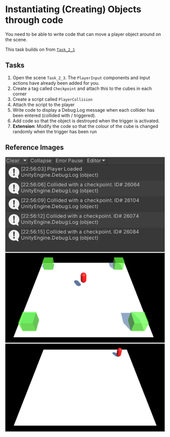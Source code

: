 # Instantiating (Creating) Objects through code

You need to be able to write code that can move a player object around on the scene.

This task builds on from [`Task_2_1`](../1_Moving_Player/Task_2_1.md)

## Tasks
1. Open the scene `Task_2_3`. The `PlayerInput` components and input actions have already been added for you.
2. Create a tag called `Checkpoint` and attach this to the cubes in each corner
3. Create a script called `PlayerCollision`
4. Attach the script to the player
5. Write code to display a Debug.Log message when each collider has been entered (collided with / triggered).
6. Add code so that the object is destroyed when the trigger is activated.
7. **Extension**: Modify the code so that the colour of the cube is changed randomly when the trigger has been run

## Reference Images
![Trigger Message](images/triggermessage.png)
![](images/start.png)
![](images/end.png)
